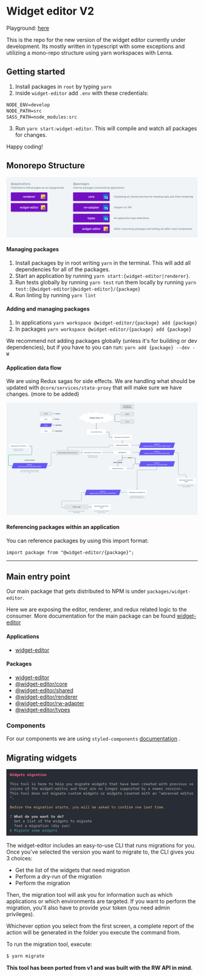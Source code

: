 # Widget editor V2

Playground: [here](https://vizzuality.github.io/widget-editor/)

This is the repo for the new version of the widget editor currently under development. Its mostly written in typescript with some exceptions and utilizing a mono-repo structure using yarn workspaces with Lerna.

## Getting started

1. Install packages in `root` by typing `yarn`
2. inside `widget-editor` add `.env` with these credentials:

```
NODE_ENV=develop
NODE_PATH=src
SASS_PATH=node_modules:src
```

3. Run `yarn start:widget-editor`. This will compile and watch all packages for changes.

Happy coding!

## Monorepo Structure

<img src="https://github.com/Vizzuality/widget-editor/blob/master/assets/widget-editor-packages.png" />

#### Managing packages

1. Install packages by in root writing `yarn` in the terminal. This will add all dependencies for all of the packages.
2. Start an application by running `yarn start:{widget-editor|renderer}`.
3. Run tests globally by running `yarn test` run them locally by running `yarn test:{@widget-editor|@widget-editor}/{package}`
4. Run linting by running `yarn lint`

#### Adding and managing packages

1. In applications `yarn workspace @widget-editor/{package} add {package}`
2. In packages `yarn workspace @widget-editor/{package} add {package}`

We recommend not adding packages globally (unless it's for building or dev dependencies), but if you have to you can run: `yarn add {package} --dev -W`

#### Application data flow

We are using Redux sagas for side effects. We are handling what should be updated with `@core/services/state-proxy` that will make sure we have changes. (more to be added)

<img src="https://github.com/Vizzuality/widget-editor/blob/master/assets/data-flow.png" />

#### Referencing packages within an application

You can reference packages by using this import format:

```
import package from "@widget-editor/{package}";
```

---

## Main entry point

Our main package that gets distributed to NPM is under `packages/widget-editor`.

Here we are exposing the editor, renderer, and redux related logic to the consumer. More documentation for the main package can be found [widget-editor](https://github.com/Vizzuality/widget-editor/blob/master/src/packages/widget-editor)

#### Applications

- [widget-editor](https://github.com/Vizzuality/widget-editor/blob/master/src/applications/widget-editor)

#### Packages

- [widget-editor](https://github.com/Vizzuality/widget-editor/blob/master/src/packages/widget-editor)
- [@widget-editor/core](https://github.com/Vizzuality/widget-editor/blob/master/src/packages/core)
- [@widget-editor/shared](https://github.com/Vizzuality/widget-editor/blob/master/src/packages/shared)
- [@widget-editor/renderer](https://github.com/Vizzuality/widget-editor/blob/master/src/packages/renderer)
- [@widget-editor/rw-adapter](https://github.com/Vizzuality/widget-editor/blob/master/src/packages/rw-adapter)
- [@widget-editor/types](https://github.com/Vizzuality/widget-editor/blob/master/src/packages/types)

### Components

For our components we are using `styled-components` [documentation](https://www.styled-components.com/) .

## Migrating widgets

![Initial screen of the migration tool](https://github.com/Vizzuality/widget-editor/blob/develop/assets/migration-tool.png)

The widget-editor includes an easy-to-use CLI that runs migrations for you. Once you've selected the version you want to migrate to, the CLI gives you 3 choices:
- Get the list of the widgets that need migration
- Perform a dry-run of the migration
- Perform the migration

Then, the migration tool will ask you for information such as which applications or which environments are targeted. If you want to perform the migration, you'll also have to provide your token (you need admin privileges).

Whichever option you select from the first screen, a complete report of the action will be generated in the folder you execute the command from.

To run the migration tool, execute:
```bash
$ yarn migrate
```

**This tool has been ported from v1 and was built with the RW API in mind.**